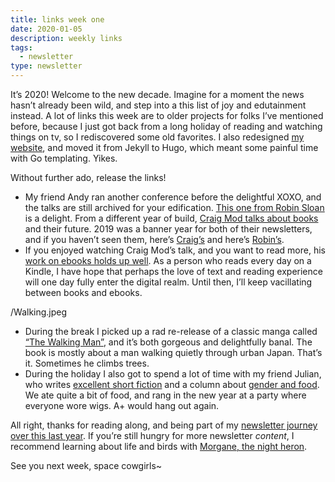 ```yaml
---
title: links week one
date: 2020-01-05
description: weekly links
tags:
  - newsletter
type: newsletter
---
```


It’s 2020! Welcome to the new decade. Imagine for a moment the news hasn’t already been wild, and step into a this list of joy and edutainment instead. A lot of links this week are to older projects for folks I’ve mentioned before, because I just got back from a long holiday of reading and watching things on tv, so I rediscovered some old favorites. I also redesigned [my website](https://www.brookshelley.com), and moved it from Jekyll to Hugo, which meant some painful time with Go templating. Yikes.

Without further ado, release the links!

- My friend Andy ran another conference before the delightful XOXO, and the talks are still archived for your edification. [This one from Robin Sloan](https://vimeo.com/63008757) is a delight. From a different year of build, [Craig Mod talks about books](https://vimeo.com/33919422) and their future. 2019 was a banner year for both of their newsletters, and if you haven’t seen them, here’s [Craig’s](https://craigmod.com/ridgeline/) and here’s [Robin’s](https://desert.glass).
- If you enjoyed watching Craig Mod’s talk, and you want to read more, his [work on ebooks holds up well](https://craigmod.com/journal/ebooks/). As a person who reads every day on a Kindle, I have hope that perhaps the love of text and reading experience will one day fully enter the digital realm. Until then, I’ll keep vacillating between books and ebooks.

/Walking.jpeg

- During the break I picked up a rad re-release of a classic manga called [“The Walking Man”](https://www.greenapplebooks.com/book/9781912097364), and it’s both gorgeous and delightfully banal. The book is mostly about a man walking quietly through urban Japan. That’s it. Sometimes he climbs trees.
- During the holiday I also got to spend a lot of time with my friend Julian, who writes [excellent short fiction](https://maudlinhouse.net/i-am-a-beautiful-bug/) and a column about [gender and food](https://entropymag.org/the-care-and-feeding-of-your-sex-change-dan-ortberg-discusses-the-important-matter-of-soup/). We ate quite a bit of food, and rang in the new year at a party where everyone wore wigs. A+ would hang out again.

All right, thanks for reading along, and being part of my [newsletter journey over this last year](https://www.brookshelley.com/posts/2019-12-30-what-i-learned-from-sending-a-newsletter-this-year/). If you’re still hungry for more newsletter _content_, I recommend learning about life and birds with [Morgane, the night heron](https://tinyletter.com/night_heron).

See you next week, space cowgirls~